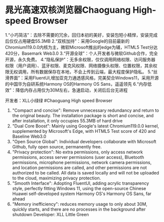 # 晁光高速双核浏览器Chaoguang High-speed Browser
1.“小巧简洁”：去除不需要的冗余，回归本初的美好，安装包短小精悍，安装完成后仅仅占用硬盘55.3MB
2.“双核加持”：采用Google的目前最新的Chromium119.0.0内核为主，微软Microsoft推出的edge为辅，HTML5 Test分达420分，Basemark Web3.0
3.“开源全球”：个人开发者与微软Github合作，完全开源，永久免费。
4.“隐私保护”：无多余权限，仅仅调用网络权限、访问服务器权限（用户调用）、蓝牙权限、麦克风权限、网络摄像头权限、位置权限，其余权限无权调用，所有数据保存在本地，不会上传到云端，最大程度保护隐私。
5.“丝滑界面”：采用FluentUI,增加亚克力通透感风格，完美契合Windows11，采用开源的中国华为自研系统Harmony OS的Harmony OS Sans，遥遥领先
6.“内存低效”：降低内存占用仅为30M左右，急速启动，关闭后后台无进程

开发者：XLL小绿绿
#Chaoguang High speed Browser
1. "Compact and concise": Remove unnecessary redundancy and return to the original beauty. The installation package is short and concise, and after installation, it only occupies 55.3MB of hard drive
2. "Dual Core Boost": Mainly using Google's latest Chromium119.0.0 kernel, supplemented by Microsoft's Edge, with HTML5 Test score of 420 and Baseline Web3.0
3. "Open Source Global": Individual developers collaborate with Microsoft Github, fully open source, permanently free.
4. "Privacy protection": No extra permissions, only access network permissions, access server permissions (user access), Bluetooth permissions, microphone permissions, network camera permissions, and location permissions are called, and other permissions are not authorized to be called. All data is saved locally and will not be uploaded to the cloud, maximizing privacy protection.
5. "Smooth Interface": Adopting FluentUI, adding acrylic transparency style, perfectly fitting Windows 11, using the open-source Chinese Huawei self-developed system Harmony OS's Harmony OS Sans, far ahead
6. "Memory inefficiency": reduces memory usage to only about 30M, quickly starts, and there are no processes in the background after shutdown
Developer: XLL Little Green
